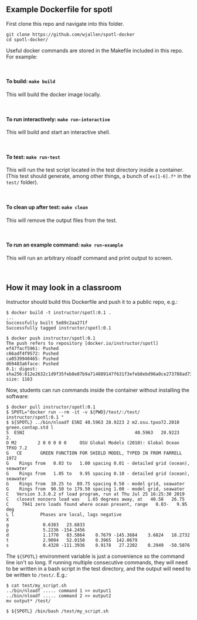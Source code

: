 ## Example Dockerfile for spotl

First clone this repo and navigate into this folder.

```
git clone https://github.com/wjallen/spotl-docker
cd spotl-docker/
```

Useful docker commands are stored in the Makefile included in this repo. For example:

<br>

#### To build: `make build`

This will build the docker image locally.

<br>


#### To run interactively: `make run-interactive`

This will build and start an interactive shell.

<br>


#### To test: `make run-test`

This will run the test script located in the test directory inside a container.
(This test should generate, among other things, a bunch of `ex[1-6].f*` in the `test/` folder).

<br> 


#### To clean up after test: `make clean`

This will remove the output files from the test.

<br>


#### To run an example command: `make run-example`

This will run an arbitrary nloadf command and print output to screen.

<br>


## How it may look in a classroom

Instructor should build this Dockerfile and push it to a public repo, e.g.:
```
$ docker build -t instructor/spotl:0.1 .
...
Successfully built 5e89c2aa271f
Successfully tagged instructor/spotl:0.1

$ docker push instructor/spotl:0.1
The push refers to repository [docker.io/instructor/spotl]
ef47facf5961: Pushed 
c66adf4f9572: Pushed 
ca0539940465: Pushed 
d69483a6face: Pushed
0.1: digest: sha256:812e2632c1d9f35feb8e87b9a714889147f631f3efeb8ebd96a0ce273788ad73 size: 1163
```

Now, students can run commands inside the container without installing the software:
```
$ docker pull instructor/spotl:0.1
$ SPOTL="docker run --rm -it -v ${PWD}/test/:/test/ instructor/spotl:0.1 "
$ ${SPOTL} ../bin/nloadf ESNI 40.5963 28.9223 2 m2.osu.tpxo72.2010 green.contap.std l 
S  ESNI                                          40.5963   28.9223        2.
O M2        2 0 0 0 0 0     OSU Global Models (2010): Global Ocean TPXO 7.2   
G   CE       GREEN FUNCTION FOR SHIELD MODEL, TYPED IN FROM FARRELL 1972         
G    Rings from   0.03 to   1.00 spacing 0.01 - detailed grid (ocean), seawater
G    Rings from   1.05 to   9.95 spacing 0.10 - detailed grid (ocean), seawater
G    Rings from  10.25 to  89.75 spacing 0.50 - model grid, seawater
G    Rings from  90.50 to 179.50 spacing 1.00 - model grid, seawater
C   Version 3.3.0.2 of load program, run at Thu Jul 25 16:25:30 2019
C   closest nonzero load was   1.65 degrees away, at   40.58   26.75
C     7941 zero loads found where ocean present, range   0.03-   9.95 deg
L l          Phases are local, lags negative
X
g             0.6383   23.6833
p             5.2236 -154.2456
d             1.1770   83.5864    0.7679 -145.3684    3.6824   18.2732
t             2.9094   52.0150    0.3965  142.0679
s             0.4320 -111.3936    0.9178   27.2202    0.2949  -50.5076
```

The `${SPOTL}` environment variable is just a convenience so the command line isn't so long.
If running multiple consecutive commands, they will need to be written in a bash script in the test directory, and the output will need to be written to `/test/`. E.g.:
```
$ cat test/my_script.sh
../bin/nloadf ..... command 1 >> output1
../bin/nloadf ..... command 2 >> output2
mv output* /test/

$ ${SPOTL} /bin/bash /test/my_script.sh
```




